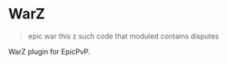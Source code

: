 WarZ
====
> epic war
> this z
> such code
> that moduled
> contains disputes

WarZ plugin for EpicPvP.
